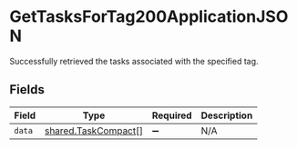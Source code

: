 # GetTasksForTag200ApplicationJSON

Successfully retrieved the tasks associated with the specified tag.


## Fields

| Field                                                      | Type                                                       | Required                                                   | Description                                                |
| ---------------------------------------------------------- | ---------------------------------------------------------- | ---------------------------------------------------------- | ---------------------------------------------------------- |
| `data`                                                     | [shared.TaskCompact](../../models/shared/taskcompact.md)[] | :heavy_minus_sign:                                         | N/A                                                        |